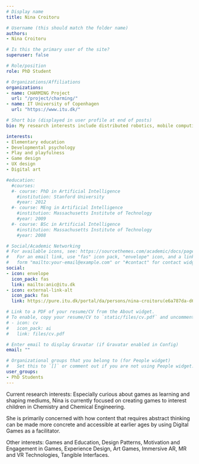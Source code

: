 ```yaml
---
# Display name
title: Nina Croitoru

# Username (this should match the folder name)
authors:
- Nina Croitoru

# Is this the primary user of the site?
superuser: false

# Role/position
role: PhD Student

# Organizations/Affiliations
organizations:
- name: CHARMING Project
  url: "/project/charming/"
- name: IT University of Copenhagen
  url: "https://www.itu.dk/"

# Short bio (displayed in user profile at end of posts)
bio: My research interests include distributed robotics, mobile computing and programmable matter.

interests:
- Elementary education
- Developmental psychology
- Play and playfulness
- Game design
- UX design
- Digital art

#education:
  #courses:
  #- course: PhD in Artificial Intelligence
    #institution: Stanford University
    #year: 2012
  #- course: MEng in Artificial Intelligence
    #institution: Massachusetts Institute of Technology
    #year: 2009
  #- course: BSc in Artificial Intelligence
    #institution: Massachusetts Institute of Technology
    #year: 2008

# Social/Academic Networking
# For available icons, see: https://sourcethemes.com/academic/docs/page-builder/#icons
#   For an email link, use "fas" icon pack, "envelope" icon, and a link in the
#   form "mailto:your-email@example.com" or "#contact" for contact widget.
social:
- icon: envelope
  icon_pack: fas
  link: mailto:anic@itu.dk
- icon: external-link-alt
  icon_pack: fas
  link: https://pure.itu.dk/portal/da/persons/nina-croitoru(e6a787da-d68e-445f-87e0-4c29c765bdfd).html

# Link to a PDF of your resume/CV from the About widget.
# To enable, copy your resume/CV to `static/files/cv.pdf` and uncomment the lines below.
# - icon: cv
#   icon_pack: ai
#   link: files/cv.pdf

# Enter email to display Gravatar (if Gravatar enabled in Config)
email: ""

# Organizational groups that you belong to (for People widget)
#   Set this to `[]` or comment out if you are not using People widget.
user_groups:
- PhD Students
---
```


Current research interests: Especially curious about games as learning and shaping mediums, Nina is currently focused on creating games to interest children in Chemistry and Chemical Engineering.

She is primarily concerned with how content that requires abstract thinking can be made more concrete and accessible at earlier ages by using Digital Games as a facilitator.

Other interests: Games and Education, Design Patterns, Motivation and Engagement in Games, Experience Design, Art Games, Immersive AR, MR and VR Technologies, Tangible Interfaces.